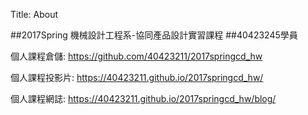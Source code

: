 Title: About

##2017Spring 機械設計工程系-協同產品設計實習課程
##40423245學員

個人課程倉儲: <a href="https://github.com/40423211/2017springcd_hw">https://github.com/40423211/2017springcd_hw</a>

個人課程投影片: <a href="https://40423211.github.io/2017springcd_hw/">https://40423211.github.io/2017springcd_hw/</a>

個人課程網誌: <a href="https://40423211.github.io/2017springcd_hw/blog/">https://40423211.github.io/2017springcd_hw/blog/</a>





